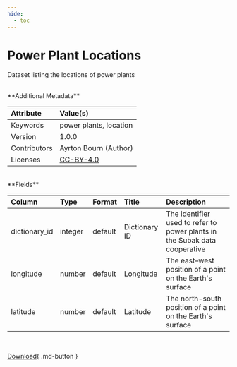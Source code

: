 ```yaml
---
hide:
  - toc
---
```


# Power Plant Locations



Dataset listing the locations of power plants

<br>
**Additional Metadata**

| Attribute    | Value(s)                                                  |
|:-------------|:----------------------------------------------------------|
| Keywords     | power plants, location                                    |
| Version      | 1.0.0                                                     |
| Contributors | Ayrton Bourn (Author)                                     |
| Licenses     | [CC-BY-4.0](https://creativecommons.org/licenses/by/4.0/) |








<br>
**Fields**

| Column        | Type    | Format   | Title         | Description                                                                |
|:--------------|:--------|:---------|:--------------|:---------------------------------------------------------------------------|
| dictionary_id | integer | default  | Dictionary ID | The identifier used to refer to power plants in the Subak data cooperative |
| longitude     | number  | default  | Longitude     | The east–west position of a point on the Earth's surface                   |
| latitude      | number  | default  | Latitude      | The north-south position of a point on the Earth's surface                 |

<br>

[Download](https://osuked.github.io/Power-Station-Dictionary/attribute_sources/plant-locations/plant-locations.csv){ .md-button }

<br>

